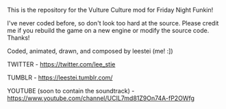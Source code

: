 This is the repository for the Vulture Culture mod for Friday Night Funkin!

I've never coded before, so don't look too hard at the source. Please credit me if you rebuild the game on a new engine or modify the source code. Thanks!

Coded, animated, drawn, and composed by leestei (me! :])

TWITTER - https://twitter.com/lee_stie

TUMBLR - https://leestei.tumblr.com/

YOUTUBE (soon to contain the soundtrack) - https://www.youtube.com/channel/UCIL7md81Z9On74A-fP2OWfg
